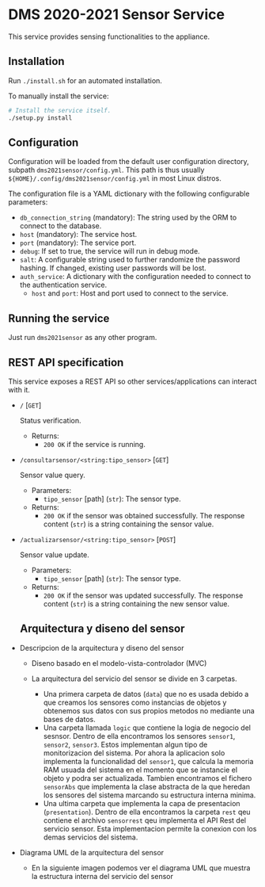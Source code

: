 # DMS 2020-2021 Sensor Service

This service provides sensing functionalities to the appliance.

## Installation

Run `./install.sh` for an automated installation.

To manually install the service:

```bash
# Install the service itself.
./setup.py install
```

## Configuration

Configuration will be loaded from the default user configuration directory, subpath `dms2021sensor/config.yml`. This path is thus usually `${HOME}/.config/dms2021sensor/config.yml` in most Linux distros.

The configuration file is a YAML dictionary with the following configurable parameters:

- `db_connection_string` (mandatory): The string used by the ORM to connect to the database.
- `host` (mandatory): The service host.
- `port` (mandatory): The service port.
- `debug`: If set to true, the service will run in debug mode.
- `salt`: A configurable string used to further randomize the password hashing. If changed, existing user passwords will be lost.
- `auth_service`: A dictionary with the configuration needed to connect to the authentication service.
  - `host` and `port`: Host and port used to connect to the service.

## Running the service

Just run `dms2021sensor` as any other program.

## REST API specification

This service exposes a REST API so other services/applications can interact with it.

- `/` [`GET`]

  Status verification.
  - Returns:
    - `200 OK` if the service is running.
- `/consultarsensor/<string:tipo_sensor>` [`GET`]

  Sensor value query.
  - Parameters:
    - `tipo_sensor` [path] (`str`): The sensor type.
  - Returns:
    - `200 OK` if the sensor was obtained successfully. The response content (`str`) is a string containing the sensor value.
- `/actualizarsensor/<string:tipo_sensor>` [`POST`]

  Sensor value update.
  - Parameters:
    - `tipo_sensor` [path] (`str`): The sensor type.
  - Returns:
    - `200 OK` if the sensor was updated successfully. The response content (`str`) is a string containing the new sensor value.
  
  ## Arquitectura y diseno del sensor

- Descripcion de la arquitectura y diseno del sensor
  
  - Diseno basado en el modelo-vista-controlador (MVC)
  
  - La arquitectura del servicio del sensor se divide en 3 carpetas. 
    - Una primera carpeta de datos (`data`) que no es usada debido a que creamos los sensores como instancias de objetos y obtenemos sus datos con sus propios metodos no mediante una bases de datos.
    - Una carpeta llamada `logic` que contiene la logia de negocio del sesnsor. Dentro de ella encontramos los sensores `sensor1`, `sensor2`, `sensor3`. Estos implementan algun tipo de monitorizacion del sistema. Por ahora la aplicacion solo implementa la funcionalidad del `sensor1`, que calcula la memoria RAM usuada del sistema en el momento que se instancie el objeto y podra ser actualizada. Tambien encontramos el fichero `sensorAbs` que implementa la clase abstracta de la que heredan los sensores del sistema marcando su estructura interna minima.
    - Una ultima carpeta que implementa la capa de presentacion (`presentation`). Dentro de ella encontramos la carpeta `rest` qeu contiene el archivo `sensorrest` qeu implementa el API Rest del servicio sensor. Esta implementacion permite la conexion con los demas servicios del sistema.
  
- Diagrama UML de la arquitectura del sensor
  - En la siguiente imagen podemos ver el diagrama UML que muestra la estructura interna del servicio del sensor